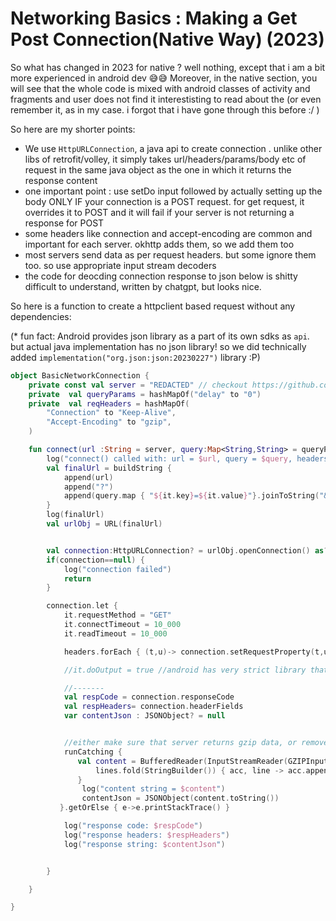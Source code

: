 # Networking Basics : Making a Get Post Connection(Native Way) (2023)

So what has changed in 2023 for native ? well nothing,  except that i am a bit more experienced in android dev 😅😅
Moreover, in the native section, you will see that the whole code is mixed with android classes of activity and fragments and user does not find it interestisting to read about the (or even remember it, as in my case. i forgot that i have gone through this before :/ )

So here are my shorter points:

- We use `HttpURLConnection`, a java api to create connection . unlike other libs of retrofit/volley, it simply takes url/headers/params/body etc of request in the same java object as the one in which it returns the response content
- one important point : use setDo input followed by actually setting up the body ONLY IF your connection is a POST request. for get request, it overrides it to POST and it will fail if your server is not returning a response for POST
- some headers like connection and accept-encoding are common and important for each server. okhttp adds them, so we add them too
- most servers send data as per request headers. but some ignore them too. so use appropriate input stream decoders
- the code for deocding connection response to json below is shitty difficult to understand, written by chatgpt, but looks nice.

So here is a function to create a httpclient based request without any dependencies:

(* fun fact: Android provides json library as a part of its own sdks as `api`. but actual java implementation has no json library! so we did technically added  `implementation("org.json:json:20230227")` library :P)
 



```kotlin
object BasicNetworkConnection {
    private const val server = "REDACTED" // checkout https://github.com/root-ansh/web_project_test_server for actual server url that i created
    private  val queryParams = hashMapOf("delay" to "0")
    private  val reqHeaders = hashMapOf(
        "Connection" to "Keep-Alive",
        "Accept-Encoding" to "gzip",
    )

    fun connect(url :String = server, query:Map<String,String> = queryParams, headers:Map<String,String> = reqHeaders, log:(Any)->Unit = { println(it) }){
        log("connect() called with: url = $url, query = $query, headers = $headers, log = $log")
        val finalUrl = buildString {
            append(url)
            append("?")
            append(query.map { "${it.key}=${it.value}"}.joinToString("&"))
        }
        log(finalUrl)
        val urlObj = URL(finalUrl)


        val connection:HttpURLConnection? = urlObj.openConnection() as? HttpURLConnection
        if(connection==null) {
            log("connection failed")
            return
        }

        connection.let {
            it.requestMethod = "GET"
            it.connectTimeout = 10_000
            it.readTimeout = 10_000

            headers.forEach { (t,u)-> connection.setRequestProperty(t,u) }

            //it.doOutput = true //android has very strict library that generates requests in contrast to browsers. if we set doutput to true, it will automatically make a post request, which in turn will fail on the server if a post server is not available

            //-------
            val respCode = connection.responseCode
            val respHeaders= connection.headerFields
            var contentJson : JSONObject? = null


            //either make sure that server returns gzip data, or remove GZIPInputStream wrapper from here
            runCatching {
               val content = BufferedReader(InputStreamReader(GZIPInputStream(connection.inputStream))).useLines { lines ->
                   lines.fold(StringBuilder()) { acc, line -> acc.append(line) }
               }
                log("content string = $content")
                contentJson = JSONObject(content.toString())
           }.getOrElse { e->e.printStackTrace() }

            log("response code: $respCode")
            log("response headers: $respHeaders")
            log("response string: $contentJson")


        }

    }

}
```
